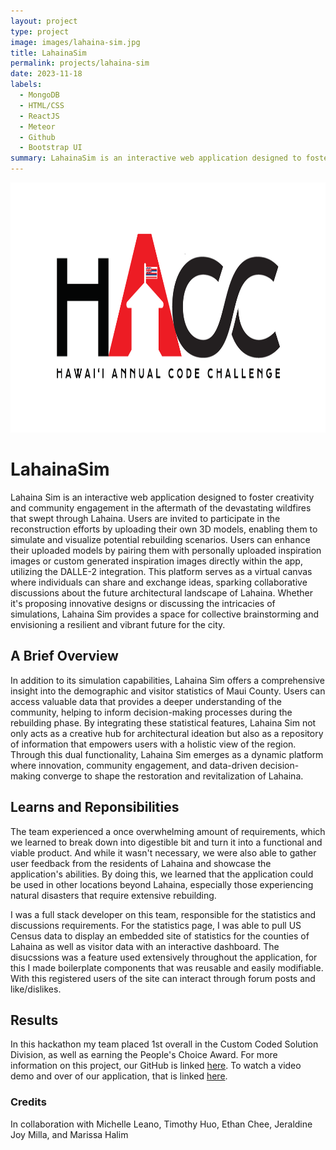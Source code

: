 ```yaml
---
layout: project
type: project
image: images/lahaina-sim.jpg
title: LahainaSim
permalink: projects/lahaina-sim
date: 2023-11-18
labels:
  - MongoDB
  - HTML/CSS
  - ReactJS
  - Meteor
  - Github
  - Bootstrap UI
summary: LahainaSim is an interactive web application designed to foster creativity and community engagement in the aftermath of the devastating wildfires that swept through Lahaina. 
---
```


<img src="../images/hacc.png" width="750" height="400"/>

# LahainaSim

Lahaina Sim is an interactive web application designed to foster creativity and community engagement in the aftermath of the devastating wildfires that swept through Lahaina. Users are invited to participate in the reconstruction efforts by uploading their own 3D models, enabling them to simulate and visualize potential rebuilding scenarios. Users can enhance their uploaded models by pairing them with personally uploaded inspiration images or custom generated inspiration images directly within the app, utilizing the DALLE-2 integration. This platform serves as a virtual canvas where individuals can share and exchange ideas, sparking collaborative discussions about the future architectural landscape of Lahaina. Whether it's proposing innovative designs or discussing the intricacies of simulations, Lahaina Sim provides a space for collective brainstorming and envisioning a resilient and vibrant future for the city.

## A Brief Overview

In addition to its simulation capabilities, Lahaina Sim offers a comprehensive insight into the demographic and visitor statistics of Maui County. Users can access valuable data that provides a deeper understanding of the community, helping to inform decision-making processes during the rebuilding phase. By integrating these statistical features, Lahaina Sim not only acts as a creative hub for architectural ideation but also as a repository of information that empowers users with a holistic view of the region. Through this dual functionality, Lahaina Sim emerges as a dynamic platform where innovation, community engagement, and data-driven decision-making converge to shape the restoration and revitalization of Lahaina.

## Learns and Reponsibilities

The team experienced a once overwhelming amount of requirements, which we learned to break down into digestible bit and turn it into a functional and viable product. And while it wasn't necessary, we were also able to gather user feedback from the residents of Lahaina and showcase the application's abilities. By doing this, we learned that the application could be used in other locations beyond Lahaina, especially those experiencing natural disasters that require extensive rebuilding.

I was a full stack developer on this team, responsible for the statistics and discussions requirements. For the statistics page, I was able to pull US Census data to display an embedded site of statistics for the counties of Lahaina as well as visitor data with an interactive dashboard. The disucssions was a feature used extensively throughout the application, for this I made boilerplate components that was reusable and easily modifiable. With this registered users of the site can interact through forum posts and like/dislikes.

## Results

In this hackathon my team placed 1st overall in the Custom Coded Solution Division, as well as earning the People's Choice Award. For more information on this project, our GitHub is linked <a href="https://github.com/HACC2023/VENGEN">here</a>. To watch a video demo and over of our application, that is linked <a href="https://drive.google.com/file/d/1lE9r0g4pT7k2FOtk-q7PMih9YWjAVFag/view?usp=sharing">here</a>.

### Credits

In collaboration with Michelle Leano, Timothy Huo, Ethan Chee, Jeraldine Joy Milla, and Marissa Halim
